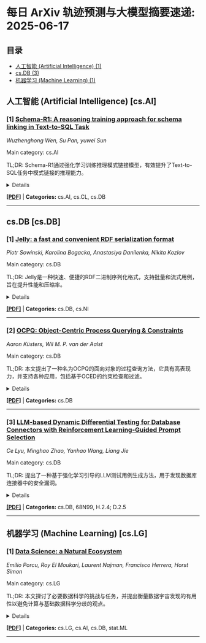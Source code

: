 # 每日 ArXiv 轨迹预测与大模型摘要速递: 2025-06-17

## 目录

- [人工智能 (Artificial Intelligence) (1)](#cs-ai)
- [cs.DB (3)](#cs-db)
- [机器学习 (Machine Learning) (1)](#cs-lg)

## 人工智能 (Artificial Intelligence) [cs.AI]
### [1] [Schema-R1: A reasoning training approach for schema linking in Text-to-SQL Task](https://arxiv.org/abs/2506.11986)
*Wuzhenghong Wen, Su Pan, yuwei Sun*

Main category: cs.AI

TL;DR: Schema-R1通过强化学习训练推理模式链接模型，有效提升了Text-to-SQL任务中模式链接的推理能力。


<details>
  <summary>Details</summary>
Motivation: 当前模式链接模型的微调方法采用死记硬背模式，过度优化ground truth模式链接结果，从而损害了推理能力。这是由于难以获得高质量的下游任务推理样本。

Method: 提出了Schema-R1，一个使用强化学习训练的推理模式链接模型，包括构建高质量推理样本小批量、用于冷启动初始化的监督微调和基于规则的强化学习训练三个关键步骤。

Result: 实验结果表明，该方法有效提升了模式链接模型的推理能力，过滤精度比现有方法提高了10%。

Conclusion: 该方法有效提升了模式链接模型的推理能力，过滤精度比现有方法提高了10%。

Abstract: 模式链接是Text-to-SQL任务中的关键步骤，旨在根据给定的问题准确预测SQL查询所需的表名和列名。然而，当前模式链接模型的微调方法采用死记硬背模式，过度优化ground truth模式链接结果，从而损害了推理能力。这种限制是由于难以获得高质量的下游任务推理样本。为了解决这个问题，我们提出了Schema-R1，一个使用强化学习训练的推理模式链接模型。具体来说，Schema-R1包括三个关键步骤：构建高质量推理样本小批量、用于冷启动初始化的监督微调和基于规则的强化学习训练。最终结果表明，该方法有效提升了模式链接模型的推理能力，过滤精度比现有方法提高了10%。我们的代码可在https://github.com/hongWin/Schema-R1/获取。

</details>

[**[PDF]**](https://arxiv.org/pdf/2506.11986) | **Categories:** cs.AI, cs.CL, cs.DB

---


## cs.DB [cs.DB]
### [1] [Jelly: a fast and convenient RDF serialization format](https://arxiv.org/abs/2506.11298)
*Piotr Sowinski, Karolina Bogacka, Anastasiya Danilenka, Nikita Kozlov*

Main category: cs.DB

TL;DR: Jelly是一种快速、便捷的RDF二进制序列化格式，支持批量和流式用例，旨在提升性能和压缩率。


<details>
  <summary>Details</summary>
Motivation: 现有的RDF序列化格式在性能、压缩率和对RDF流的本地支持方面存在局限性。

Method: Jelly基于Protocol Buffers，易于与现代编程语言和RDF库集成。

Result: Jelly最大化了序列化吞吐量，通过轻量级流压缩减少了文件大小，并最小化了计算资源的使用。

Conclusion: Jelly通过结合实用性和效率，为语义网工具栈做出了重要贡献。

Abstract: 现有的RDF序列化格式，如Turtle、N-Triples和JSON-LD，被广泛用于知识图谱和语义网应用中的通信和存储。然而，它们在性能、压缩率以及缺乏对RDF流的本地支持方面存在局限性。为了解决这些缺点，我们介绍了Jelly，这是一种快速且方便的RDF数据二进制序列化格式，支持批量和流式用例。Jelly旨在最大化序列化吞吐量，通过轻量级流压缩减少文件大小，并最小化计算资源的使用。Jelly构建于Protocol Buffers之上，易于与现代编程语言和RDF库集成。为了最大化可重用性，Jelly具有开放的协议规范，在Java和Python中集成了流行的RDF库的开源实现，以及一个通用的命令行工具。为了说明它的用处，我们概述了Jelly可以提供实际利益的具体用例。通过结合实用性与最先进的效率，Jelly是对语义网工具栈的重要贡献。

</details>

[**[PDF]**](https://arxiv.org/pdf/2506.11298) | **Categories:** cs.DB, cs.NI

---

### [2] [OCPQ: Object-Centric Process Querying & Constraints](https://arxiv.org/abs/2506.11541)
*Aaron Küsters, Wil M. P. van der Aalst*

Main category: cs.DB

TL;DR: 本文提出了一种名为OCPQ的面向对象的过程查询方法，它具有高表现力，并支持各种应用，包括基于OCED的约束检查和过滤。


<details>
  <summary>Details</summary>
Motivation: 传统的流程挖掘技术使用以案例为中心的事件数据作为输入。然而，随着面向对象的过程挖掘（OCPM）的兴起，现有的查询和约束检查技术不再适用。面向对象的事件数据（OCED）消除了选择单个案例概念的要求（即，要求事件仅属于一个案例），因此可以更准确地表示许多现实生活中的流程。

Method: 本文提出了一种新的、高表现力的面向对象的过程查询方法OCPQ。

Result: OCPQ支持各种应用，包括基于OCED的约束检查和过滤。嵌套查询的可视化表示允许用户直观地读取和创建查询和约束。我们使用（1）高性能执行引擎后端和（2）易于使用的编辑器前端实现了我们的方法。

Conclusion: OCPQ在真实数据集上的评估表明，它比先前的工作更具表现力，并且运行时性能明显优于通用查询解决方案SQLite和Neo4j，并且与以性能为中心的DuckDB相当。

Abstract: 流程查询用于从流程执行数据中提取信息和见解。类似地，可以针对输入数据检查流程约束，从而产生关于哪些流程实例违反了它们的信息。传统上，这种流程挖掘技术使用以案例为中心的事件数据作为输入。然而，随着面向对象的过程挖掘（OCPM）的兴起，现有的查询和约束检查技术不再适用。面向对象的事件数据（OCED）消除了选择单个案例概念的要求（即，要求事件仅属于一个案例），因此可以更准确地表示许多现实生活中的流程。在本文中，我们提出了一种新的、高表现力的面向对象的过程查询方法，称为OCPQ。它支持各种应用，包括基于OCED的约束检查和过滤。嵌套查询在OCPQ中的可视化表示允许用户直观地读取和创建查询和约束。我们使用（1）高性能执行引擎后端和（2）易于使用的编辑器前端实现了我们的方法。此外，我们在真实数据集上评估了我们的方法，表明先前的工作缺乏表现力，并且运行时性能明显优于通用查询解决方案SQLite和Neo4j，并且与以性能为中心的DuckDB相当。

</details>

[**[PDF]**](https://arxiv.org/pdf/2506.11541) | **Categories:** cs.DB

---

### [3] [LLM-based Dynamic Differential Testing for Database Connectors with Reinforcement Learning-Guided Prompt Selection](https://arxiv.org/abs/2506.11870)
*Ce Lyu, Minghao Zhao, Yanhao Wang, Liang Jie*

Main category: cs.DB

TL;DR: 提出了一种基于强化学习引导的LLM测试用例生成方法，用于发现数据库连接器中的安全漏洞。


<details>
  <summary>Details</summary>
Motivation: 数据库连接器的安全漏洞经常被忽视，传统的模糊测试方法无法找到这些漏洞。即使是LLM支持的测试用例生成，由于缺乏领域知识，也无法生成调用连接器的所有接口和内部逻辑的测试用例。

Method: 提出了一种强化学习（RL）引导的LLM测试用例生成方法，用于数据库连接器测试。

Result: 在两个广泛使用的JDBC连接器：MySQL Connector/J和OceanBase Connector/J上进行了评估。总共报告了16个bug，其中10个已得到官方确认，其余的被认为是存在不安全实现。

Conclusion: 该研究报告了在两个广泛使用的JDBC连接器中发现的16个bug，其中10个已得到官方确认，其余的被认为是存在不安全实现。

Abstract: 数据库连接器是使应用程序与底层数据库管理系统（DBMS）交互的关键组件，但其安全漏洞经常被忽视。与传统的软件缺陷不同，连接器漏洞表现出微妙的行为模式，并且本质上难以检测。此外，连接器的非标准化实现留下了潜在的风险（即不安全实现），但更难以捉摸。因此，传统的模糊测试方法无法找到此类漏洞。即使对于LLM支持的测试用例生成，由于缺乏领域知识，它们也无法生成调用连接器的所有接口和内部逻辑的测试用例。在本文中，我们提出了一种强化学习（RL）引导的LLM测试用例生成方法，用于数据库连接器测试。具体来说，为了使LLM具备充分和适当的领域知识，我们组成了一个参数化的提示模板，该模板可用于生成大量提示。测试用例通过带有提示的LLM生成，并通过跨多个连接器的差异测试进行动态评估。测试是迭代进行的，每一轮都采用RL来根据前一轮的行为反馈选择最佳提示，从而最大化控制流覆盖率。我们在一个实际工具中实现了上述方法，并在两个广泛使用的JDBC连接器上对其进行了评估：MySQL Connector/J和OceanBase Connector/J。总共报告了16个bug，其中10个已得到官方确认，其余的被认为是存在不安全实现。

</details>

[**[PDF]**](https://arxiv.org/pdf/2506.11870) | **Categories:** cs.DB, 68N99, H.2.4; D.2.5

---


## 机器学习 (Machine Learning) [cs.LG]
### [1] [Data Science: a Natural Ecosystem](https://arxiv.org/abs/2506.11010)
*Emilio Porcu, Roy El Moukari, Laurent Najman, Francisco Herrera, Horst Simon*

Main category: cs.LG

TL;DR: 本文探讨了必要数据科学的挑战与任务，并提出衡量数据宇宙发现的有用性以避免计算与基础数据科学分歧的观点。


<details>
  <summary>Details</summary>
Motivation: 探讨由数据宇宙的5D复杂性与数据生命周期阶段的多重组合所产生的挑战和任务。

Method: 通过语义将必要的数据科学分为计算和基础两部分，并提出了一种评估数据宇宙发现有用性的方法。

Result: 定义了特定学科诱导的数据科学和泛数据科学，并从语义上将必要的数据科学分为计算型和基础型。

Conclusion: 需要采取严格的方法来衡量数据宇宙发现的有用性，以减轻计算数据科学和基础数据科学之间的分歧风险。

Abstract: 本文从整体的（以数据为中心的）视角阐述了我们称之为必要数据科学的观点，它是一个自然的生态系统，其挑战和任务源于数据宇宙，数据宇宙具有5D复杂性的多种组合（数据结构、领域、基数、因果关系和伦理），并与数据生命周期的各个阶段相关联。数据代理执行由特定目标驱动的任务。数据科学家是一个抽象的实体，它来自数据代理与其行动的逻辑组织。数据科学家面临着根据任务定义的挑战。我们定义了特定的学科诱导的数据科学，这反过来又允许定义泛数据科学，这是一个将特定学科与必要数据科学相结合的自然生态系统。我们从语义上将必要的数据科学分为计算型和基础型。我们认为，计算数据科学和基础数据科学之间存在严重的分歧威胁。特别是，如果没有采取任何方法来评估数据宇宙的发现是否有用。我们建议，采取严格的方法来衡量数据宇宙发现的有用性，可能会减轻这种分歧。

</details>

[**[PDF]**](https://arxiv.org/pdf/2506.11010) | **Categories:** cs.LG, cs.AI, cs.DB, stat.ML

---
